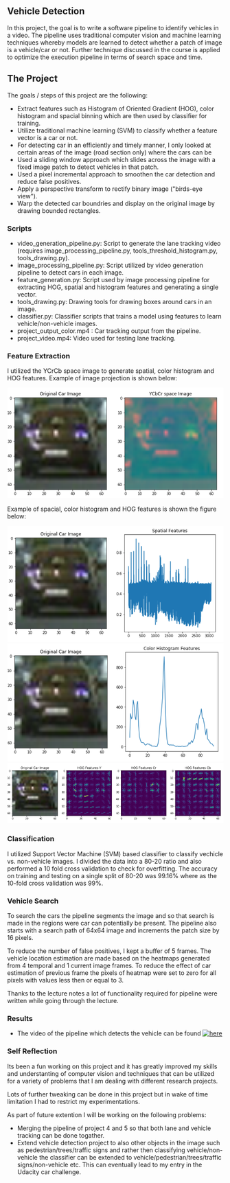 ## Vehicle Detection

In this project, the goal is to write a software pipeline to identify vehicles in a video. The pipeline uses traditional computer vision and machine learning techniques whereby models are learned to detect whether a patch of image is a vehicle/car or not. Further technique discussed in the course is applied to optimize the execution pipeline in terms of search space and time.


The Project
---

The goals / steps of this project are the following:

* Extract features such as Histogram of Oriented Gradient (HOG), color histogram and spacial binning which are then used by classifier for training.
* Utilize traditional machine learning (SVM) to classify whether a feature vector is a car or not.
* For detecting car in an efficiently and timely manner, I only looked at certain areas of the image (road section only) where the cars can be 
* Used a sliding window approach which slides across the image with a fixed image patch to detect vehicles in that patch.
* Used a pixel incremental approach to smoothen the car detection and reduce false positives.
* Apply a perspective transform to rectify binary image ("birds-eye view").
* Warp the detected car boundries and display on the original image by drawing bounded rectangles.

### Scripts

* video_generation_pipeline.py: Script to generate the lane tracking video (requires image_processing_pipeline.py, tools_threshold_histogram.py, tools_drawing.py).
* image_processing_pipeline.py: Script utilized by video generation pipeline to detect cars in each image.
* feature_generation.py: Script used by image processing pipeline for extracting HOG, spatial and histogram features and generating a single vector.
* tools_drawing.py: Drawing tools for drawing boxes around cars in an image.
* classifier.py: Classifier scripts that trains a model using features to learn vehicle/non-vehicle images.
* project_output_color.mp4 : Car tracking output from the pipeline.
* project_video.mp4: Video used for testing lane tracking. 


### Feature Extraction

I utilized the YCrCb space image to generate spatial, color histogram and HOG features. Example of image projection is shown below:

![ycbcr](output_images/originaltoycbrspace.png) 

Example of spacial, color histogram and HOG features is shown the figure below:

![Spatial_features](output_images/spatialimage.png)
![color_histogram](output_images/colorhistogram.png)
![HOG](output_images/HOG.png)

### Classification

I utilized Support Vector Machine (SVM) based classifier to classify vechicle vs. non-vehicle images. I divided the data into a 80-20 ratio and also performed a 10 fold cross validation to check for overfitting. The accuracy on training and testing on a single split of 80-20 was 99.16% where as the 10-fold cross validation was 99%.

### Vehicle Search

To search the cars the pipeline segments the image and so that search is made in the regions were car can potentially be present. The pipeline also starts with a search path of 64x64 image and increments the patch size by 16 pixels.

To reduce the number of false positives, I kept a buffer of 5 frames. The vehicle location estimation are made based on the heatmaps generated from 4 temporal and 1 current image frames. To reduce the effect of car estimation of previous frame the pixels of heatmap were set to zero for all pixels with values less then or equal to 3. 


Thanks to the lecture notes a lot of functionality required for pipeline were written while going through the lecture.

### Results

* The video of the pipeline which detects the vehicle can be found [![here](https://www.youtube.com/watch?v=-MzRH7fQwEo/0.jpg)](https://www.youtube.com/watch?v=-MzRH7fQwEo)


### Self Reflection

Its been a fun working on this project and it has greatly improved my skills and understanting of computer vision and techniques that can be utilized for a variety of problems that I am dealing with different research projects. 

Lots of further tweaking can be done in this project but in wake of time limitation I had to restrict my experimentations. 

As part of future extention I will be working on the following problems:
* Merging the pipeline of project 4 and 5 so that both lane and vehicle tracking can be done togather.
* Extend vehicle detection project to also other objects in the image such as pedestrian/trees/traffic signs and rather then classifying vehicle/non-vehicle the classifier can be extended to vehicle/pedestrian/trees/traffic signs/non-vehicle etc. This can eventually lead to my entry in the Udacity car challenge. 
